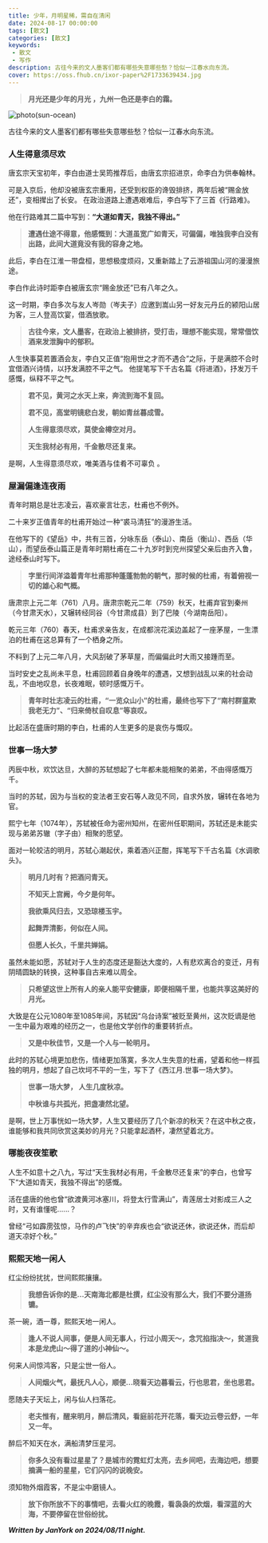 ```yaml
---
title: 少年，月明星稀，需自在清闲
date: 2024-08-17 00:00:00
tags: [散文]
categories: [散文]
keywords:
 - 散文
 - 写作
description: 古往今来的文人墨客们都有哪些失意哪些愁？恰似一江春水向东流。
cover: https://oss.fhub.cn/ixor-paper%2F1733639434.jpg
---
```


> **月光还是少年的月光 ，九州一色还是李白的霜。**

![photo(sun-ocean)](https://oss.fhub.cn/ixor-paper%2F1733639434.jpg)

古往今来的文人墨客们都有哪些失意哪些愁？恰似一江春水向东流。

### 人生得意须尽欢

唐玄宗天宝初年，李白由道士吴筠推荐后，由唐玄宗招进京，命李白为供奉翰林。

可是入京后，他却没被唐玄宗重用，还受到权臣的谗毁排挤，两年后被“赐金放还”，变相撵出了长安。
在政治道路上遭遇艰难后，李白写下了三首《行路难》。

他在行路难其二篇中写到：**“大道如青天，我独不得出。”**

> **遭遇仕途不得意，他感慨到：大道虽宽广如青天，可偏偏，唯独我李白没有出路，此间大道竟没有我的容身之地。**

此后，李白在江淮一带盘桓，思想极度烦闷，又重新踏上了云游祖国山河的漫漫旅途。

李白作此诗时距李白被唐玄宗“赐金放还”已有八年之久。

这一时期，李白多次与友人岑勋（岑夫子）应邀到嵩山另一好友元丹丘的颍阳山居为客，三人登高饮宴，借酒放歌。

> **古往今来，文人墨客，在政治上被排挤，受打击，理想不能实现，常常借饮酒来发泄胸中的郁积。**

人生快事莫若置酒会友，李白又正值“抱用世之才而不遇合”之际，于是满腔不合时宜借酒兴诗情，以抒发满腔不平之气。
他提笔写下千古名篇《将进酒》，抒发万千感慨，纵释不平之气。

> **君不见，黄河之水天上来，奔流到海不复回。**
>
> **君不见，高堂明镜悲白发，朝如青丝暮成雪。**
>
> **人生得意须尽欢，莫使金樽空对月。**
>
> **天生我材必有用，千金散尽还复来。**

是啊，人生得意须尽欢，唯美酒与佳肴不可辜负 。

### 屋漏偏逢连夜雨

青年时期总是壮志凌云，喜欢豪言壮志，杜甫也不例外。

二十来岁正值青年的杜甫开始过一种“裘马清狂”的漫游生活。

在他写下的《望岳》中，共有三首，分咏东岳（泰山）、南岳（衡山）、西岳（华山），而望岳泰山篇正是青年时期杜甫在二十九岁时到兖州探望父亲后由齐入鲁，途经泰山时写下。

> **字里行间洋溢着青年杜甫那种蓬蓬勃勃的朝气，那时候的杜甫，有着俯视一切的雄心和气概。**

唐肃宗上元二年（761）八月。唐肃宗乾元二年（759）秋天，杜甫弃官到秦州（今甘肃天水），又辗转经同谷（今甘肃成县）到了巴陵（今湖南岳阳）。

乾元三年（760）春天，杜甫求亲告友，在成都浣花溪边盖起了一座茅屋，一生漂泊的杜甫在这总算有了一个栖身之所。

不料到了上元二年八月，大风刮破了茅草屋，而偏偏此时大雨又接踵而至。

当时安史之乱尚未平息，杜甫回顾着自身晚年的遭遇，又想到战乱以来的社会动乱，不由地叹息，长夜难眠，顿时感慨万千。

> **青年时壮志凌云的杜甫，“一览众山小”的杜甫，最终也写下了“南村群童欺我老无力”、“归来倚杖自叹息”等哀叹。**

比起活在盛唐时期的李白，杜甫的人生更多的是哀伤与慨叹。

### 世事一场大梦

丙辰中秋，欢饮达旦，大醉的苏轼想起了七年都未能相聚的弟弟，不由得感慨万千。

当时的苏轼，因为与当权的变法者王安石等人政见不同，自求外放，辗转在各地为官。

熙宁七年（1074年），苏轼被任命为密州知州，在密州任职期间，苏轼还是未能实现与弟弟苏辙（字子由）相聚的愿望。

面对一轮皎洁的明月，苏轼心潮起伏，乘着酒兴正酣，挥笔写下千古名篇《水调歌头》。

> **明月几时有？把酒问青天。**
>
> **不知天上宫阙，今夕是何年。**
>
> **我欲乘风归去，又恐琼楼玉宇。**
>
> **起舞弄清影，何似在人间。**
>
> **但愿人长久，千里共婵娟。**

虽然未能如愿，苏轼对于人生的态度还是豁达大度的，人有悲欢离合的变迁，月有阴晴圆缺的转换，这种事自古来难以周全。

> **只希望这世上所有人的亲人能平安健康，即便相隔千里，也能共享这美好的月光。**

大致是在公元1080年至1085年间，苏轼因“乌台诗案”被贬至黄州，这次贬谪是他一生中最为艰难的经历之一，也是他文学创作的重要转折点。

> **又是中秋佳节，又是一个人与一轮明月。**

此时的苏轼心境更加悲伤，情绪更加落寞，多次人生失意的杜甫，望着和他一样孤独的明月，想起了自己坎坷不平的一生，写下了《西江月.世事一场大梦》。

> **世事一场大梦， 人生几度秋凉。**
>
> **中秋谁与共孤光，把盏凄然北望。**

是啊，世上万事恍如一场大梦，人生又要经历了几个新凉的秋天？在这中秋之夜，谁能够和我共同欣赏这美妙的月光？只能拿起酒杯，凄然望着北方。

### 哪能夜夜笙歌

人生不如意十之八九，写过“天生我材必有用，千金散尽还复来”的李白，也曾写下“大道如青天，我独不得出”的感慨。

活在盛唐的他也曾“欲渡黄河冰塞川，将登太行雪满山”，青莲居士对影成三人之时，又有谁懂呢......？

曾经“弓如霹雳弦惊，马作的卢飞快”的辛弃疾也会“欲说还休，欲说还休，而后却道天凉好个秋。”

### 熙熙天地一闲人

红尘纷纷扰扰，世间熙熙攘攘。
> **我想告诉你的是...天南海北都是杜撰，红尘没有那么大，我们不要分道扬镳。**

茶一碗，酒一尊，熙熙天地一闲人。
> **逢人不说人间事，便是人间无事人，行过小周天～，念咒掐指决～，贫道我本是龙虎山～得了道的小神仙～。**

何来人间惊鸿客，只是尘世一俗人。
> **人间烟火气，最抚凡人心，顺便...晓看天边暮看云，行也思君，坐也思君。**

愿随夫子天坛上，闲与仙人扫落花。
> **老夫惟有，醒来明月，醉后清风，看庭前花开花落，看天边云卷云舒，一年又一年。**

醉后不知天在水，满船清梦压星河。
> **你多久没有看过星星了？是城市的霓虹灯太亮，去乡间吧，去海边吧，想要摘满一船的星星，它们闪闪的说晚安。**

须知物外烟霞客，不是尘中磨镜人。
> **放下你所放不下的事情吧，去看火红的晚霞，看袅袅的炊烟，看深蓝的大海，不要停留在世俗纷扰。**

***Written by JanYork on 2024/08/11 night.***
